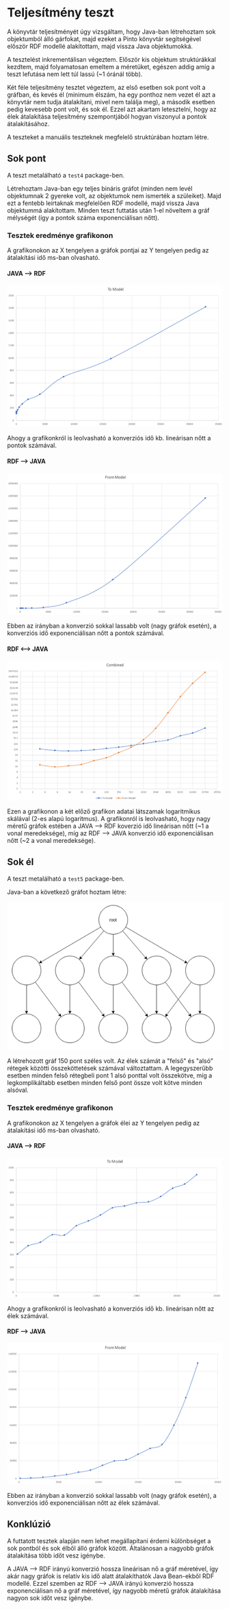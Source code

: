 # Teljesítmény teszt
A könyvtár teljesítményét úgy vizsgáltam, hogy Java-ban létrehoztam sok objektumból álló gárfokat, majd ezeket a Pinto könyvtár segítségével először RDF modellé alakítottam, majd vissza Java objektumokká.

A tesztelést inkrementálisan végeztem. Először kis objektum struktúrákkal kezdtem, majd folyamatosan emeltem a méretüket, egészen addig amíg a teszt lefutása nem lett túl lassú (~1 óránál több).

Két féle teljesítmény tesztet végeztem, az első esetben sok pont volt a gráfban, és kevés él (minimum élszám, ha egy ponthoz nem vezet él azt a könyvtár nem tudja átalakítani, mivel nem találja meg), a második esetben pedig kevesebb pont volt, és sok él. Ezzel azt akartam letesztelni, hogy az élek átalakítása teljesítmény szempontjából hogyan viszonyul a pontok átalakításához.

A teszteket a manuális teszteknek megfelelő struktúrában hoztam létre.
## Sok pont
A teszt metalálható a `test4` package-ben.

Létrehoztam Java-ban egy teljes bináris gráfot (minden nem levél objektumnak 2 gyereke volt, az objektumok nem ismerték a szüleiket). Majd ezt a fentebb leírtaknak megfelelően RDF modellé, majd vissza Java objektummá alakítottam. Minden teszt futtatás után 1-el növeltem a gráf mélységét (így a pontok száma exponenciálisan nőtt).

### Tesztek eredménye grafikonon
A grafikonokon az X tengelyen a gráfok pontjai az Y tengelyen pedig az átalakítási idő ms-ban olvasható.

#### JAVA --> RDF
![JAVA --> RDF konverzió grafikon](images/node_to.PNG)

Ahogy a grafikonkról is leolvasható a konverziós idő kb. lineárisan nőtt a pontok számával.

#### RDF --> JAVA
![RDF --> JAVA konverzió grafikon](images/node_from.PNG)

Ebben az irányban a konverzió sokkal lassabb volt (nagy gráfok esetén), a konverziós idő exponenciálisan nőtt a pontok számával.

#### RDF <--> JAVA
![JAVA <--> RDF konverzió grafikon](images/node_combined.PNG)

Ezen a grafikonon a két előző grafikon adatai látszamak logaritmikus skálával (2-es alapú logaritmus). A grafikonról is leolvasható, hogy nagy méretű gráfok estében a JAVA --> RDF koverzió idő lineárisan nőtt (~1 a vonal meredeksége), míg az RDF --> JAVA konverzió idő exponenciálisan nőtt (~2 a vonal meredeksége).

## Sok él
A teszt metalálható a `test5` package-ben.

Java-ban a következő gráfot hoztam létre:

![Gráf](images/edge_graph.png)

A létrehozott gráf 150 pont széles volt. Az élek számát a "felső" és "alsó" rétegek közötti összeköttetések számával változtattam. A legegyszerűbb esetben minden felső rétegbeli pont 1 alsó ponttal volt összekötve, míg a legkomplikáltabb esetben minden felső pont össze volt kötve minden alsóval.

### Tesztek eredménye grafikonon
A grafikonokon az X tengelyen a gráfok élei az Y tengelyen pedig az átalakítási idő ms-ban olvasható.

#### JAVA --> RDF
![JAVA --> RDF konverzió grafikon](images/edge_to.PNG)

Ahogy a grafikonkról is leolvasható a konverziós idő kb. lineárisan nőtt az élek számával.

#### RDF --> JAVA
![RDF --> JAVA konverzió grafikon](images/edge_from.PNG)

Ebben az irányban a konverzió sokkal lassabb volt (nagy gráfok esetén), a konverziós idő exponenciálisan nőtt az élek számával.

## Konklúzió
A futtatott tesztek alapján nem lehet megállapítani érdemi különbséget a sok pontból és sok élből álló gráfok között. Általánosan a nagyobb gráfok átalakítása több időt vesz igénybe.

A JAVA --> RDF irányú konverzió hossza lineárisan nő a gráf méretével, így akár nagy gráfok is relatív kis idő alatt átalakíthatók Java Bean-ekből RDF modellé. Ezzel szemben az RDF --> JAVA irányú konverzió hossza exponenciálisan nő a gráf méretével, így nagyobb méretű gráfok átalakítása nagyon sok időt vesz igénybe.